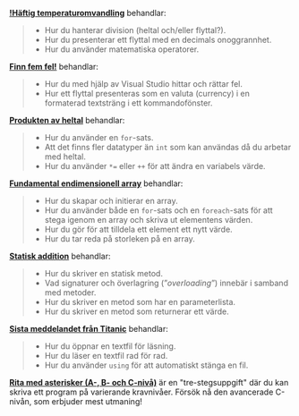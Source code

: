 **[!Häftig temperaturomvandling](https://github.com/1dv024/exercise-cool-temperature-converter)** behandlar:

>- Hur du hanterar division (heltal och/eller flyttal?).
>- Hur du presenterar ett flyttal med en decimals onoggrannhet.
>- Hur du använder matematiska operatorer.

**[Finn fem fel!](https://github.com/1dv024/exercise-find-five-faults)** behandlar:

>- Hur du med hjälp av Visual Studio hittar och rättar fel.
>- Hur ett flyttal presenteras som en valuta (currency) i en formaterad textsträng i ett kommandofönster.

**[Produkten av heltal](https://github.com/1dv024/exercise-product-of-integers)** behandlar:

>- Hur du använder en ```for```-sats.
>- Att det finns fler datatyper än ```int``` som kan användas då du arbetar med heltal.
>- Hur du använder ```*=``` eller ```++``` för att ändra en variabels värde.

**[Fundamental endimensionell array](https://github.com/1dv024/exercise-fundamental-one-dimentional-array)** behandlar:

>- Hur du skapar och initierar en array.
>- Hur du använder både en ```for```-sats och en ```foreach```-sats för att stega igenom en array och skriva ut elementens värden.
>- Hur du gör för att tilldela ett element ett nytt värde.
>- Hur du tar reda på storleken på en array.

**[Statisk addition](https://github.com/1dv024/exercise-static-adding)** behandlar:

>- Hur du skriver en statisk metod.
>- Vad signaturer och överlagring (”_overloading_”) innebär i samband med metoder.
>- Hur du skriver en metod som har en parameterlista.
>- Hur du skriver en metod som returnerar ett värde.

**[Sista meddelandet från Titanic](https://github.com/1dv024/exercise-last-message-from-titanic)** behandlar:

>- Hur du öppnar en textfil för läsning.
>- Hur du läser en textfil rad för rad.
>- Hur du använder ```using``` för att automatiskt stänga en fil.

**[Rita med asterisker (A-, B- och C-nivå)](https://github.com/1dv024/exercise-stars-stripes-and-diamonds)** är en "tre-stegsuppgift" där du kan skriva ett program på varierande kravnivåer. Försök nå den avancerade C-nivån, som erbjuder mest utmaning!

